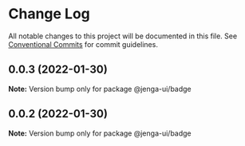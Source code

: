 # Change Log

All notable changes to this project will be documented in this file.
See [Conventional Commits](https://conventionalcommits.org) for commit guidelines.

## 0.0.3 (2022-01-30)

**Note:** Version bump only for package @jenga-ui/badge

## 0.0.2 (2022-01-30)

**Note:** Version bump only for package @jenga-ui/badge
